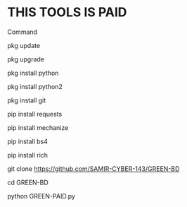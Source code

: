 # THIS TOOLS IS PAID


Command

pkg update 

pkg upgrade 

pkg install python 

pkg install python2

pkg install git

pip install requests 

pip install mechanize 

pip install bs4

pip install rich

git clone https://github.com/SAMIR-CYBER-143/GREEN-BD

cd GREEN-BD

python GREEN-PAID.py
